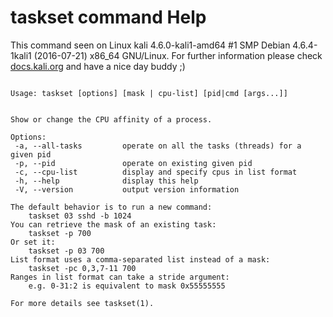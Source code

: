 # taskset command Help
 
 This command seen on Linux kali 4.6.0-kali1-amd64 #1 SMP Debian 4.6.4-1kali1 (2016-07-21) x86_64 GNU/Linux. For further information please check [docs.kali.org](docs.kali.org) and have a nice day buddy ;) 

~~~

Usage: taskset [options] [mask | cpu-list] [pid|cmd [args...]]


Show or change the CPU affinity of a process.

Options:
 -a, --all-tasks         operate on all the tasks (threads) for a given pid
 -p, --pid               operate on existing given pid
 -c, --cpu-list          display and specify cpus in list format
 -h, --help              display this help
 -V, --version           output version information

The default behavior is to run a new command:
    taskset 03 sshd -b 1024
You can retrieve the mask of an existing task:
    taskset -p 700
Or set it:
    taskset -p 03 700
List format uses a comma-separated list instead of a mask:
    taskset -pc 0,3,7-11 700
Ranges in list format can take a stride argument:
    e.g. 0-31:2 is equivalent to mask 0x55555555

For more details see taskset(1).

~~~
